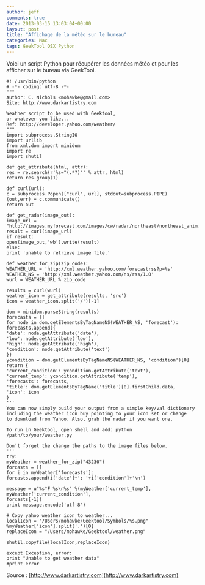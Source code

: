 ```yaml
---
author: jeff
comments: true
date: 2013-03-15 13:03:04+00:00
layout: post
title: "Affichage de la météo sur le bureau"
categories: Mac
tags: GeekTool OSX Python
---
```


Voici un script Python pour récupérer les données météo et pour les afficher sur le bureau via GeekTool.

    #! /usr/bin/python
    # -*- coding: utf-8 -*-
    """
    Author: C. Nichols <mohawke@gmail.com>
    Site: http://www.darkartistry.com
    
    Weather script to be used with Geektool,
    or whatever you like...
    Ref: http://developer.yahoo.com/weather/
    """
    import subprocess,StringIO
    import urllib
    from xml.dom import minidom
    import re
    import shutil
    
    def get_attribute(html, attr):
    res = re.search(r'%s="(.*?)"' % attr, html)
    return res.group(1)
    
    def curl(url):
    c = subprocess.Popen(["curl", url], stdout=subprocess.PIPE)
    (out,err) = c.communicate()
    return out
    
    def get_radar(image_out):
    image_url = "http://images.myforecast.com/images/cw/radar/northeast/northeast_anim.gif"
    result = curl(image_url)
    if result:
    open(image_out,'wb').write(result)
    else:
    print 'unable to retrieve image file.'
    
    def weather_for_zip(zip_code):
    WEATHER_URL = 'http://xml.weather.yahoo.com/forecastrss?p=%s'
    WEATHER_NS = 'http://xml.weather.yahoo.com/ns/rss/1.0'
    wurl = WEATHER_URL % zip_code
    
    results = curl(wurl)
    weather_icon = get_attribute(results, 'src')
    icon = weather_icon.split('/')[-1]
    
    dom = minidom.parseString(results)
    forecasts = []
    for node in dom.getElementsByTagNameNS(WEATHER_NS, 'forecast'):
    forecasts.append({
    'date': node.getAttribute('date'),
    'low': node.getAttribute('low'),
    'high': node.getAttribute('high'),
    'condition': node.getAttribute('text')
    })
    ycondition = dom.getElementsByTagNameNS(WEATHER_NS, 'condition')[0]
    return {
    'current_condition': ycondition.getAttribute('text'),
    'current_temp': ycondition.getAttribute('temp'),
    'forecasts': forecasts,
    'title': dom.getElementsByTagName('title')[0].firstChild.data,
    'icon': icon
    }
    '''
    You can now simply build your output from a simple key/val dictionary
    including the weather icon buy pointing to your icon set or change
    to download from Yahoo. Also, grab the radar if you want one.
    
    To run in Geektool, open shell and add: python /path/to/your/weather.py
    
    Don't forget the change the paths to the image files below.
    '''
    try:
    myWeather = weather_for_zip("43230")
    forcasts = []
    for i in myWeather['forecasts']:
    forcasts.append(i['date']+': '+i['condition']+'\n')
    
    message = u"%s°F %s\n%s" %(myWeather['current_temp'],
    myWeather['current_condition'],
    forcasts[-1])
    print message.encode('utf-8')
    
    # Copy yahoo weather icon to weather...
    localIcon = "/Users/mohawke/Geektool/Symbols/%s.png" %myWeather['icon'].split('.')[0]
    replaceIcon = "/Users/mohawke/Geektool/weather.png"
    
    shutil.copyfile(localIcon,replaceIcon)
    
    except Exception, error:
    print "Unable to get weather data"
    #print error


Source : [http://www.darkartistry.com](http://www.darkartistry.com)
